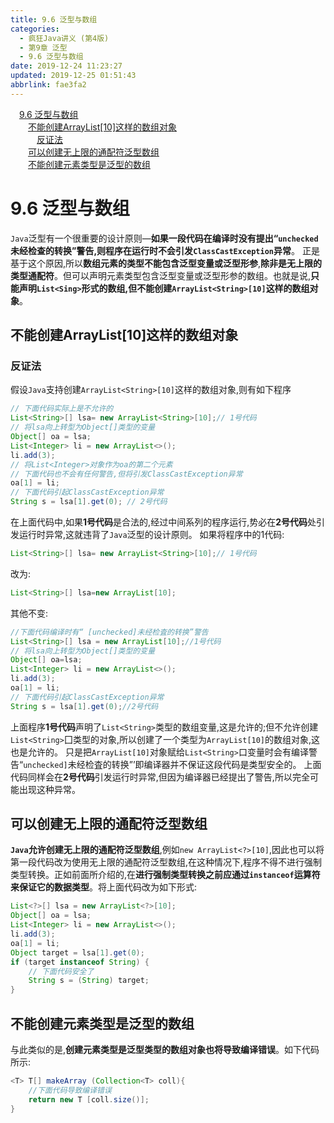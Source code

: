 ```yaml
---
title: 9.6 泛型与数组
categories: 
  - 疯狂Java讲义 (第4版)
  - 第9章 泛型
  - 9.6 泛型与数组
date: 2019-12-24 11:23:27
updated: 2019-12-25 01:51:43
abbrlink: fae3fa2
---
```

<div id='my_toc'><a href="/JavaReadingNotes/fae3fa2/#9-6-泛型与数组" class="header_1">9.6 泛型与数组</a><br><a href="/JavaReadingNotes/fae3fa2/#不能创建ArrayList<String>-10-这样的数组对象" class="header_2">不能创建ArrayList<String>[10]这样的数组对象</a><br><a href="/JavaReadingNotes/fae3fa2/#反证法" class="header_3">反证法</a><br><a href="/JavaReadingNotes/fae3fa2/#可以创建无上限的通配符泛型数组" class="header_2">可以创建无上限的通配符泛型数组</a><br><a href="/JavaReadingNotes/fae3fa2/#不能创建元素类型是泛型的数组" class="header_2">不能创建元素类型是泛型的数组</a><br></div>
<style>.header_1{margin-left: 1em;}.header_2{margin-left: 2em;}.header_3{margin-left: 3em;}.header_4{margin-left: 4em;}.header_5{margin-left: 5em;}.header_6{margin-left: 6em;}</style>
<!--more-->
<script>if (navigator.platform.search('arm')==-1){document.getElementById('my_toc').style.display = 'none';}var e,p = document.getElementsByTagName('p');while (p.length>0) {e = p[0];e.parentElement.removeChild(e);}</script>

<!--end-->
# 9.6 泛型与数组
`Java`泛型有一个很重要的设计原则—**如果一段代码在编译时没有提出“`unchecked`未经检查的转换”警告,则程序在运行时不会引发`ClassCastException`异常**。
正是基于这个原因,所以**数组元素的类型不能包含泛型变量或泛型形参**,**除非是无上限的类型通配符**。但可以声明元素类型包含泛型变量或泛型形参的数组。也就是说,**只能声明`List<Sing>`形式的数组,但不能创建`ArrayList<String>[10]`这样的数组对象**。

## 不能创建ArrayList<String>[10]这样的数组对象
### 反证法
假设`Java`支持创建`ArrayList<String>[10]`这样的数组对象,则有如下程序
```java
// 下面代码实际上是不允许的
List<String>[] lsa= new ArrayList<String>[10];// 1号代码
// 将lsa向上转型为Object[]类型的变量
Object[] oa = lsa;
List<Integer> li = new ArrayList<>();
li.add(3);
// 将List<Integer>对象作为oa的第二个元素
// 下面代码也不会有任何警告,但将引发ClassCastException异常
oa[1] = li;
// 下面代码引起ClassCastException异常
String s = lsa[1].get(0); // 2号代码
```
在上面代码中,如果**1号代码**是合法的,经过中间系列的程序运行,势必在**2号代码**处引发运行时异常,这就违背了`Java`泛型的设计原则。
如果将程序中的1代码:
```java
List<String>[] lsa= new ArrayList<String>[10];// 1号代码
```
改为:
```java
List<String>[] lsa=new ArrayList[10];
```
其他不变:
```java
//下面代码编译时有“ [unchecked]未经检査的转换”警告
List<String>[] lsa = new ArrayList[10];//1号代码
// 将lsa向上转型为Object[]类型的变量
Object[] oa=lsa;
List<Integer> li = new ArrayList<>();
li.add(3);
oa[1] = li;
// 下面代码引起ClassCastException异常
String s = lsa[1].get(0);//2号代码
```
上面程序**1号代码**声明了`List<String>`类型的数组变量,这是允许的;但不允许创建`List<String>`囗类型的对象,所以创建了一个类型为`ArrayList[10]`的数组对象,这也是允许的。
只是把`ArrayList[10]`对象赋给`List<String>`口变量时会有编译警告“`unchecked]`未经检査的转换”’即编译器并不保证这段代码是类型安全的。
上面代码同样会在**2号代码**引发运行时异常,但因为编译器已经提出了警告,所以完全可能出现这种异常。
## 可以创建无上限的通配符泛型数组
**`Java`允许创建无上限的通配符泛型数组**,例如`new ArrayList<?>[10]`,因此也可以将第一段代码改为使用无上限的通配符泛型数组,在这种情况下,程序不得不进行强制类型转换。正如前面所介绍的,在**进行强制类型转换之前应通过`instanceof`运算符来保证它的数据类型**。将上面代码改为如下形式:
```java
List<?>[] lsa = new ArrayList<?>[10];
Object[] oa = lsa;
List<Integer> li = new ArrayList<>();
li.add(3);
oa[1] = li;
Object target = lsa[1].get(0);
if (target instanceof String) {
    // 下面代码安全了
    String s = (String) target;
}
```
## 不能创建元素类型是泛型的数组
与此类似的是,**创建元素类型是泛型类型的数组对象也将导致编译错误**。如下代码所示:
```java
<T> T[] makeArray (Collection<T> coll){
    //下面代码导致编译错误
    return new T [coll.size()];
}
```